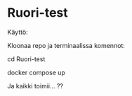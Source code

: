 # Ruori-test

Käyttö:

Kloonaa repo ja terminaalissa komennot:

cd Ruori-test

docker compose up

Ja kaikki toimii... ??



